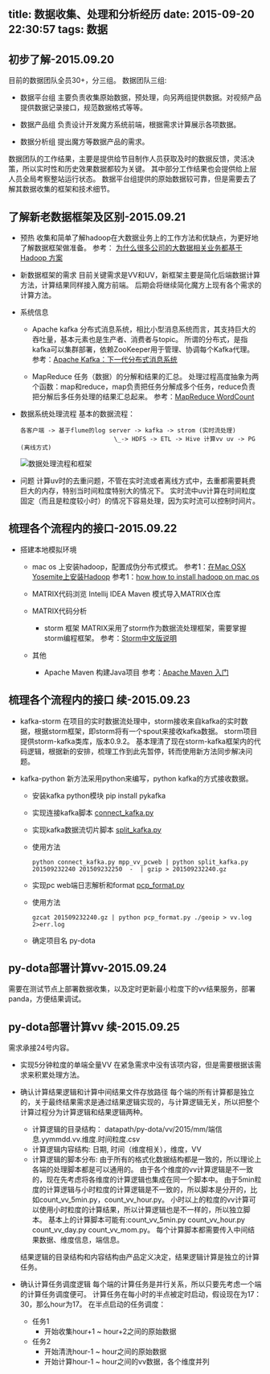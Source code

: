 title: 数据收集、处理和分析经历
date: 2015-09-20 22:30:57
tags: 数据
---

## 初步了解-2015.09.20

  目前的数据团队全员30+，分三组。
  数据团队三组:
  * 数据平台组
      主要负责收集原始数据，预处理，向另两组提供数据。对视频产品提供数据记录接口，规范数据格式等等。

  * 数据产品组
      负责设计开发魔方系统前端，根据需求计算展示各项数据。

  * 数据分析组
      提出魔方等数据产品的需求。

  数据团队的工作结果，主要是提供给节目制作人员获取及时的数据反馈，灵活决策，所以实时性和历史效果数据都较为关键。
  其中部分工作结果也会提供给上层人员全局考察整站运行状态。
  数据平台组提供的原始数据较可靠，但是需要去了解其数据收集的框架和技术细节。

## 了解新老数据框架及区别-2015.09.21

  * 预热
      收集和简单了解hadoop在大数据业务上的工作方法和优缺点，为更好地了解数据框架做准备。
      参考： [为什么很多公司的大数据相关业务都基于 Hadoop 方案](http://www.zhihu.com/question/22786302)

  * 新数据框架的需求
      目前关键需求是VV和UV，新框架主要是简化后端数据计算方法，计算结果同样接入魔方前端。
      后期会将继续简化魔方上现有各个需求的计算方法。

  * 系统信息
      * Apache kafka
          分布式消息系统，相比小型消息系统而言，其支持巨大的吞吐量，基本元素也是生产者、消费者与topic。
          所谓的分布式，是指kafka可以集群部署，依赖ZooKeeper用于管理、协调每个Kafka代理。
          参考：[Apache Kafka：下一代分布式消息系统](http://www.infoq.com/cn/articles/apache-kafka)

      * MapReduce
          任务（数据）的分解和结果的汇总。
          处理过程高度抽象为两个函数：map和reduce，map负责把任务分解成多个任务，reduce负责把分解后多任务处理的结果汇总起来。
          参考：[MapReduce WordCount](http://www.cnblogs.com/xia520pi/archive/2012/05/16/2504205.html)

  * 数据系统处理流程
      基本的数据流程：
      ```
      各客户端 -> 基于flume的log server -> kafka -> strom (实时流处理)
                                \_-> HDFS -> ETL -> Hive 计算vv uv -> PG (离线方式)
      ```
      ![数据处理流程和框架](http://7xkbz1.com1.z0.glb.clouddn.com/mgo_arch.jpg)
  * 问题
      计算uv时的去重问题，不管在实时流或者离线方式中，去重都需要耗费巨大的内存，特别当时间粒度特别大的情况下。
      实时流中uv计算在时间粒度固定（而且是粒度较小时）的情况下容易处理，因为实时流可以控制时间片。

## 梳理各个流程内的接口-2015.09.22

  * 搭建本地模拟环境
      *  mac os 上安装hadoop，配置成伪分布式模式。
          参考1：[在Mac OSX Yosemite上安装Hadoop](http://www.jianshu.com/p/3aebdba32363)
          参考1：[how how to install hadoop on mac os](http://www.ifzer.com/2014/10/31/how_to_install_hadoop_on_mac_ox_x)

      *  MATRIX代码浏览
          Intellij IDEA Maven 模式导入MATRIX仓库

      *  MATRIX代码分析
          * storm 框架
              MATRIX采用了storm作为数据流处理框架，需要掌握storm编程框架。
              参考：[Storm中文版说明](http://wiki.jikexueyuan.com/project/storm/start.html)

      * 其他
          * Apache Maven 构建Java项目
              参考：[Apache Maven 入门](http://www.oracle.com/technetwork/cn/community/java/apache-maven-getting-started-1-406235-zhs.html)

## 梳理各个流程内的接口 续-2015.09.23

  * kafka-storm
      在项目的实时数据流处理中，storm接收来自kafka的实时数据，根据storm框架，即storm将有一个spout来接收kafka数据。
      storm项目提供storm-kafka类库，版本0.9.2。
      基本理清了现在storm-kafka框架内的代码逻辑，根据新的安排，梳理工作到此先暂停，转而使用新方法同步解决问题。

  * kafka-python
      新方法采用python来编写，python kafka的方式接收数据。

      * 安装kafka python模块
          pip install pykafka

      * 实现连接kafka脚本
          [connect_kafka.py](https://github.com/hdcola/dataprocess/blob/master/vvc/connect_kafka.py)

      * 实现kafka数据流切片脚本
          [split_kafka.py](https://github.com/hdcola/dataprocess/blob/master/vvc/split_kafka.py)

      * 使用方法
          ```
          python connect_kafka.py mpp_vv_pcweb | python split_kafka.py 201509232240 201509232250  -  | gzip > 201509232240.gz
          ```

      * 实现pc web端日志解析和format
          [pcp_format.py](https://github.com/hdcola/dataprocess/blob/master/vvc/pcp_format.py)

      * 使用方法
          ```
          gzcat 201509232240.gz | python pcp_format.py ./geoip > vv.log 2>err.log
          ```
      * 确定项目名
          py-dota

## py-dota部署计算vv-2015.09.24
  需要在测试节点上部署数据收集，以及定时更新最小粒度下的vv结果服务，部署panda，方便结果调试。

## py-dota部署计算vv 续-2015.09.25
  需求承接24号内容。

  * 实现5分钟粒度的单端全量VV
      在紧急需求中没有该项内容，但是需要根据该需求来积累处理方法。

  * 确认计算结果逻辑和计算中间结果文件存放路径
      每个端的所有计算都是独立的，关于最终结果需求是通过结果逻辑实现的，与计算逻辑无关，所以把整个计算过程分为计算逻辑和结果逻辑两种。

      * 计算逻辑的目录结构：
          datapath/py-dota/vv/2015/mm/端信息.yymmdd.vv.维度.时间粒度.csv
      * 计算逻辑内容结构:
          日期, 时间（维度相关），维度，VV
      * 计算逻辑的脚本分布:
          由于所有的格式化数据结构都是一致的，所以理论上各端的处理脚本都是可以通用的。
          由于各个维度的vv计算逻辑是不一致的，现在先考虑将各维度的计算逻辑也集成在同一个脚本中。
          由于5min粒度的计算逻辑与小时粒度的计算逻辑是不一致的，所以脚本是分开的，比如count_vv_5min.py，count_vv_hour.py。
          小时以上的粒度的vv计算可以使用小时粒度的计算结果，所以计算逻辑也是不一样的，所以独立脚本。
          基本上的计算脚本可能有:count_vv_5min.py count_vv_hour.py count_vv_day.py count_vv_mom.py。
          每个计算脚本都需要传入中间结果数据、维度信息，端信息。

      结果逻辑的目录结构和内容结构由产品定义决定，结果逻辑计算是独立的计算任务。

  * 确认计算任务调度逻辑
      每个端的计算任务是并行关系，所以只要先考虑一个端的计算任务调度便可。
      计算任务在每小时的半点被定时启动，假设现在为17：30，那么hour为17。
      在半点启动的任务调度：
      * 任务1
        * 开始收集hour+1 ~ hour+2之间的原始数据
      * 任务2
        * 开始清洗hour-1 ~ hour之间的原始数据
        * 开始计算hour-1 ~ hour之间的vv数据，各个维度并列
